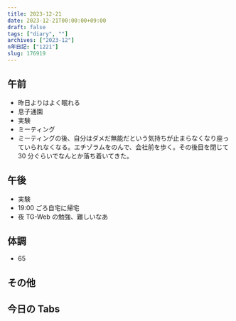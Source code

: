 ```yaml
---
title: 2023-12-21
date: 2023-12-21T00:00:00+09:00
draft: false
tags: ["diary", ""]
archives: ["2023-12"]
n年日記: ["1221"]
slug: 176919
---
```


## 午前

- 昨日よりはよく眠れる
- 息子通園
- 実験
- ミーティング
- ミーティングの後、自分はダメだ無能だという気持ちが止まらなくなり座っていられなくなる。エチゾラムをのんで、会社前を歩く。その後目を閉じて 30 分ぐらいでなんとか落ち着いてきた。

## 午後

- 実験
- 19:00 ごろ自宅に帰宅
- 夜 TG-Web の勉強、難しいなあ

## 体調

- 65

## その他

## 今日の Tabs
